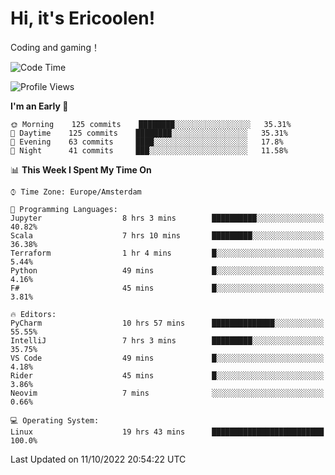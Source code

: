 # Hi, it's Ericoolen!
Coding and gaming！

<!--START_SECTION:waka-->
![Code Time](http://img.shields.io/badge/Code%20Time-442%20hrs%2020%20mins-blue)

![Profile Views](http://img.shields.io/badge/Profile%20Views-1-blue)

**I'm an Early 🐤** 

```text
🌞 Morning    125 commits    ████████░░░░░░░░░░░░░░░░░   35.31% 
🌆 Daytime    125 commits    ████████░░░░░░░░░░░░░░░░░   35.31% 
🌃 Evening    63 commits     ████░░░░░░░░░░░░░░░░░░░░░   17.8% 
🌙 Night      41 commits     ███░░░░░░░░░░░░░░░░░░░░░░   11.58%

```


📊 **This Week I Spent My Time On** 

```text
⌚︎ Time Zone: Europe/Amsterdam

💬 Programming Languages: 
Jupyter                  8 hrs 3 mins        ██████████░░░░░░░░░░░░░░░   40.82% 
Scala                    7 hrs 10 mins       █████████░░░░░░░░░░░░░░░░   36.38% 
Terraform                1 hr 4 mins         █░░░░░░░░░░░░░░░░░░░░░░░░   5.44% 
Python                   49 mins             █░░░░░░░░░░░░░░░░░░░░░░░░   4.16% 
F#                       45 mins             █░░░░░░░░░░░░░░░░░░░░░░░░   3.81%

🔥 Editors: 
PyCharm                  10 hrs 57 mins      ██████████████░░░░░░░░░░░   55.55% 
IntelliJ                 7 hrs 3 mins        █████████░░░░░░░░░░░░░░░░   35.75% 
VS Code                  49 mins             █░░░░░░░░░░░░░░░░░░░░░░░░   4.18% 
Rider                    45 mins             █░░░░░░░░░░░░░░░░░░░░░░░░   3.86% 
Neovim                   7 mins              ░░░░░░░░░░░░░░░░░░░░░░░░░   0.66%

💻 Operating System: 
Linux                    19 hrs 43 mins      █████████████████████████   100.0%

```


 Last Updated on 11/10/2022 20:54:22 UTC
<!--END_SECTION:waka-->


